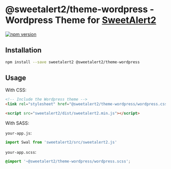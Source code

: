 # @sweetalert2/theme-wordpress - Wordpress Theme for [SweetAlert2](https://github.com/sweetalert2/sweetalert2)

[![npm version](https://img.shields.io/npm/v/@sweetalert2/theme-wordpress.svg)](https://www.npmjs.com/package/@sweetalert2/theme-wordpress)

Installation
------------

```sh
npm install --save sweetalert2 @sweetalert2/theme-wordpress
```

Usage
-----

With CSS:

```html
<!-- Include the Wordpress theme -->
<link rel="stylesheet" href="@sweetalert2/theme-wordpress/wordpress.css">

<script src="sweetalert2/dist/sweetalert2.min.js"></script>
```

With SASS:

`your-app.js`:
```js
import Swal from 'sweetalert2/src/sweetalert2.js'
```

`your-app.scss`:
```scss
@import '~@sweetalert2/theme-wordpress/wordpress.scss';
```
